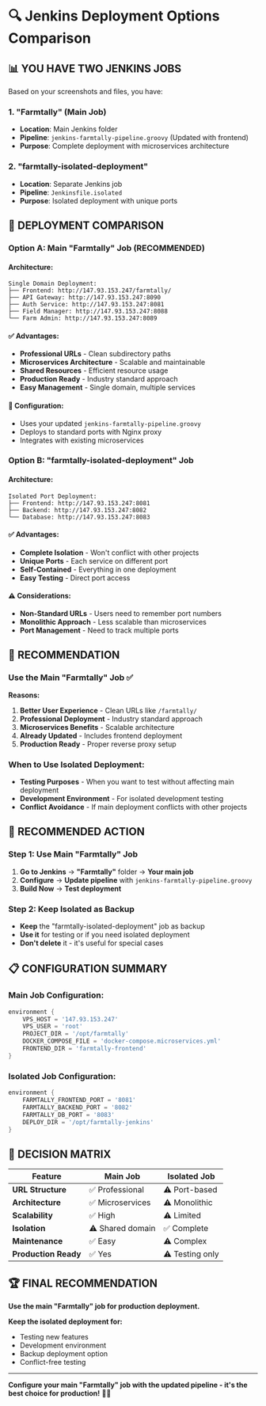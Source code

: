 # 🔍 Jenkins Deployment Options Comparison

## 📊 **YOU HAVE TWO JENKINS JOBS**

Based on your screenshots and files, you have:

### **1. "Farmtally" (Main Job)**
- **Location**: Main Jenkins folder
- **Pipeline**: `jenkins-farmtally-pipeline.groovy` (Updated with frontend)
- **Purpose**: Complete deployment with microservices architecture

### **2. "farmtally-isolated-deployment"**
- **Location**: Separate Jenkins job
- **Pipeline**: `Jenkinsfile.isolated`
- **Purpose**: Isolated deployment with unique ports

## 🎯 **DEPLOYMENT COMPARISON**

### **Option A: Main "Farmtally" Job (RECOMMENDED)**

#### **Architecture:**
```
Single Domain Deployment:
├── Frontend: http://147.93.153.247/farmtally/
├── API Gateway: http://147.93.153.247:8090
├── Auth Service: http://147.93.153.247:8081
├── Field Manager: http://147.93.153.247:8088
└── Farm Admin: http://147.93.153.247:8089
```

#### **✅ Advantages:**
- **Professional URLs** - Clean subdirectory paths
- **Microservices Architecture** - Scalable and maintainable
- **Shared Resources** - Efficient resource usage
- **Production Ready** - Industry standard approach
- **Easy Management** - Single domain, multiple services

#### **🔧 Configuration:**
- Uses your updated `jenkins-farmtally-pipeline.groovy`
- Deploys to standard ports with Nginx proxy
- Integrates with existing microservices

### **Option B: "farmtally-isolated-deployment" Job**

#### **Architecture:**
```
Isolated Port Deployment:
├── Frontend: http://147.93.153.247:8081
├── Backend: http://147.93.153.247:8082
└── Database: http://147.93.153.247:8083
```

#### **✅ Advantages:**
- **Complete Isolation** - Won't conflict with other projects
- **Unique Ports** - Each service on different port
- **Self-Contained** - Everything in one deployment
- **Easy Testing** - Direct port access

#### **⚠️ Considerations:**
- **Non-Standard URLs** - Users need to remember port numbers
- **Monolithic Approach** - Less scalable than microservices
- **Port Management** - Need to track multiple ports

## 🎯 **RECOMMENDATION**

### **Use the Main "Farmtally" Job** ✅

**Reasons:**
1. **Better User Experience** - Clean URLs like `/farmtally/`
2. **Professional Deployment** - Industry standard approach
3. **Microservices Benefits** - Scalable architecture
4. **Already Updated** - Includes frontend deployment
5. **Production Ready** - Proper reverse proxy setup

### **When to Use Isolated Deployment:**
- **Testing Purposes** - When you want to test without affecting main deployment
- **Development Environment** - For isolated development testing
- **Conflict Avoidance** - If main deployment conflicts with other projects

## 🚀 **RECOMMENDED ACTION**

### **Step 1: Use Main "Farmtally" Job**
1. **Go to Jenkins** → **"Farmtally"** folder → **Your main job**
2. **Configure** → **Update pipeline** with `jenkins-farmtally-pipeline.groovy`
3. **Build Now** → **Test deployment**

### **Step 2: Keep Isolated as Backup**
- **Keep** the "farmtally-isolated-deployment" job as backup
- **Use it** for testing or if you need isolated deployment
- **Don't delete** it - it's useful for special cases

## 📋 **CONFIGURATION SUMMARY**

### **Main Job Configuration:**
```groovy
environment {
    VPS_HOST = '147.93.153.247'
    VPS_USER = 'root'
    PROJECT_DIR = '/opt/farmtally'
    DOCKER_COMPOSE_FILE = 'docker-compose.microservices.yml'
    FRONTEND_DIR = 'farmtally-frontend'
}
```

### **Isolated Job Configuration:**
```groovy
environment {
    FARMTALLY_FRONTEND_PORT = '8081'
    FARMTALLY_BACKEND_PORT = '8082'
    FARMTALLY_DB_PORT = '8083'
    DEPLOY_DIR = '/opt/farmtally-jenkins'
}
```

## 🎯 **DECISION MATRIX**

| Feature | Main Job | Isolated Job |
|---------|----------|--------------|
| **URL Structure** | ✅ Professional | ⚠️ Port-based |
| **Architecture** | ✅ Microservices | ⚠️ Monolithic |
| **Scalability** | ✅ High | ⚠️ Limited |
| **Isolation** | ⚠️ Shared domain | ✅ Complete |
| **Maintenance** | ✅ Easy | ⚠️ Complex |
| **Production Ready** | ✅ Yes | ⚠️ Testing only |

## 🏆 **FINAL RECOMMENDATION**

**Use the main "Farmtally" job for production deployment.**

**Keep the isolated deployment for:**
- Testing new features
- Development environment
- Backup deployment option
- Conflict-free testing

---

**Configure your main "Farmtally" job with the updated pipeline - it's the best choice for production!** 🚀🌾